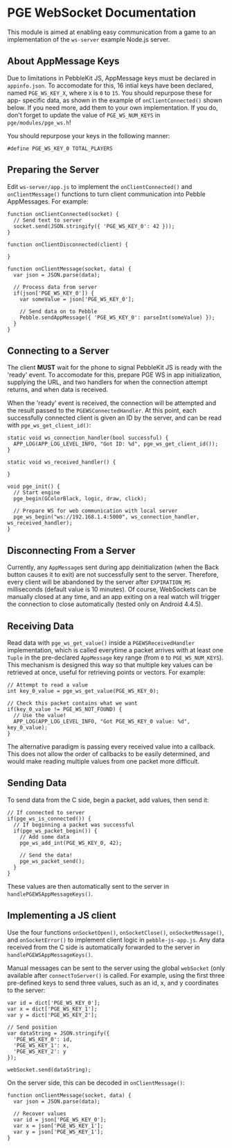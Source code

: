 # PGE WebSocket Documentation

This module is aimed at enabling easy communication from a game to an
implementation of the `ws-server` example Node.js server.


## About AppMessage Keys

Due to limitations in PebbleKit JS, AppMessage keys must be declared in
`appinfo.json`. To accomodate for this, 16 intial keys have been declared, named
`PGE_WS_KEY_X`, where `X` is `0` to `15`. You should repurpose these for app-
specific data, as shown in the example of `onClientConnected()` shown below. If
you need more, add them to your own implementation. If you do, don't forget to
update the value of `PGE_WS_NUM_KEYS` in `pge/modules/pge_ws.h`!

You should repurpose your keys in the following manner:

```
#define PGE_WS_KEY_0 TOTAL_PLAYERS
```


## Preparing the Server

Edit `ws-server/app.js` to implement the `onClientConnected()` and
`onClientMessage()` functions to turn client communication into Pebble
AppMessages. For example:

```
function onClientConnected(socket) {
  // Send text to server
  socket.send(JSON.stringify({ 'PGE_WS_KEY_0': 42 }));
}

function onClientDisconnected(client) {

}

function onClientMessage(socket, data) {
  var json = JSON.parse(data);

  // Process data from server
  if(json['PGE_WS_KEY_0']) {
    var someValue = json['PGE_WS_KEY_0'];

    // Send data on to Pebble
    Pebble.sendAppMessage({ 'PGE_WS_KEY_0': parseInt(someValue) });
  }
}
```


## Connecting to a Server

The client **MUST** wait for the phone to signal PebbleKit JS is ready with the
'ready' event. To accomodate for this, prepare PGE WS in app initialization,
supplying the URL, and two handlers for when the connection attempt returns, and
when data is received. 

When the 'ready' event is received, the connection will be attempted and the
result passed to the `PGEWSConnectedHandler`. At this point, each successfully
connected client is given an ID by the server, and can be read with
`pge_ws_get_client_id()`:

```
static void ws_connection_handler(bool successful) {
  APP_LOG(APP_LOG_LEVEL_INFO, "Got ID: %d", pge_ws_get_client_id());
}

static void ws_received_handler() {
  
}

void pge_init() {
  // Start engine
  pge_begin(GColorBlack, logic, draw, click);

  // Prepare WS for web communication with local server
  pge_ws_begin("ws://192.168.1.4:5000", ws_connection_handler, ws_received_handler);
}
```


## Disconnecting From a Server

Currently, any `AppMessage`s sent during app deinitialization (when the Back
button causes it to exit) are not successfully sent to the server. Therefore,
every client will be abandoned by the server after `EXPIRATION_MS` milliseconds
(default value is 10 minutes). Of course, WebSockets can be manually closed at
any time, and an app exiting on a real watch will trigger the connection to
close automatically (tested only on Android 4.4.5).


## Receiving Data

Read data with `pge_ws_get_value()` inside a `PGEWSReceivedHandler`
implementation, which is called everytime a packet arrives with at least one
`Tuple` in the pre-declared `AppMessage` key range (from `0` to
`PGE_WS_NUM_KEYS`). This mechanism is designed this way so that multiple key
values can be retrieved at once, useful for retrieving points or vectors. For
example:

```
// Attempt to read a value
int key_0_value = pge_ws_get_value(PGE_WS_KEY_0);

// Check this packet contains what we want
if(key_0_value != PGE_WS_NOT_FOUND) {
  // Use the value!
  APP_LOG(APP_LOG_LEVEL_INFO, "Got PGE_WS_KEY_0 value: %d", key_0_value);
}
```

The alternative paradigm is passing every received value into a callback. This
does not allow the order of callbacks to be easily determined, and would make
reading multiple values from one packet more difficult.


## Sending Data

To send data from the C side, begin a packet, add values, then send it:

```
// If connected to server
if(pge_ws_is_connected()) {
  // If beginning a packet was successful
  if(pge_ws_packet_begin()) {
    // Add some data
    pge_ws_add_int(PGE_WS_KEY_0, 42);

    // Send the data!
    pge_ws_packet_send();
  }
}
```

These values are then automatically sent to the server in
`handlePGEWSAppMessageKeys()`.


## Implementing a JS client

Use the four functions `onSocketOpen()`, `onSocketClose()`, `onSocketMessage()`,
and `onSocketError()` to implement client logic in `pebble-js-app.js`. Any data
received from the C side is automatically forwarded to the server in
`handlePGEWSAppMessageKeys()`.

Manual messages can be sent to the server using the global `webSocket` (only
available after `connectToServer()` is called. For example, using the first
three pre-defined keys to send three values, such as an id, x, and y coordinates
to the server:

```
var id = dict['PGE_WS_KEY_0'];
var x = dict['PGE_WS_KEY_1'];
var y = dict['PGE_WS_KEY_2'];

// Send position
var dataString = JSON.stringify({
  'PGE_WS_KEY_0': id,
  'PGE_WS_KEY_1': x,
  'PGE_WS_KEY_2': y
});

webSocket.send(dataString);
```

On the server side, this can be decoded in `onClientMessage()`:

```
function onClientMessage(socket, data) {
  var json = JSON.parse(data);

  // Recover values
  var id = json['PGE_WS_KEY_0'];
  var x = json['PGE_WS_KEY_1'];
  var y = json['PGE_WS_KEY_1'];
}
```